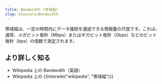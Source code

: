 ```yaml
---
title: Bandwidth (帯域幅)
slug: Glossary/Bandwidth
---
```

帯域幅は、一定の時間内にデータ接続を通過できる情報量の尺度です。これは、通常、メガビット毎秒（Mbps）またはギガビット毎秒（Gbps）などのビット毎秒（bps）の倍数で測定されます。

## より詳しく知る

- Wikipedia 上の Bandwidth（英語）
- Wikipedia 上の {{Interwiki("wikipedia", "帯域幅")}}

